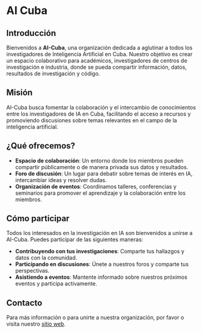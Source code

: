 # AI Cuba

## Introducción
Bienvenidos a **AI-Cuba**, una organización dedicada a aglutinar a todos los investigadores de Inteligencia Artificial en Cuba. Nuestro objetivo es crear un espacio colaborativo para académicos, investigadores de centros de investigación e industria, donde se pueda compartir información, datos, resultados de investigación y código.

## Misión
AI-Cuba busca fomentar la colaboración y el intercambio de conocimientos entre los investigadores de IA en Cuba, facilitando el acceso a recursos y promoviendo discusiones sobre temas relevantes en el campo de la inteligencia artificial.

## ¿Qué ofrecemos?
- **Espacio de colaboración**: Un entorno donde los miembros pueden compartir públicamente o de manera privada sus datos y resultados.
- **Foro de discusión**: Un lugar para debatir sobre temas de interés en IA, intercambiar ideas y resolver dudas.
- **Organización de eventos**: Coordinamos talleres, conferencias y seminarios para promover el aprendizaje y la colaboración entre los miembros.

## Cómo participar
Todos los interesados en la investigación en IA son bienvenidos a unirse a AI-Cuba. Puedes participar de las siguientes maneras:
- **Contribuyendo con tus investigaciones**: Comparte tus hallazgos y datos con la comunidad.
- **Participando en discusiones**: Únete a nuestros foros y comparte tus perspectivas.
- **Asistiendo a eventos**: Mantente informado sobre nuestros próximos eventos y participa activamente.

## Contacto
Para más información o para unirte a nuestra organización, por favor o visita nuestro [sitio web](https://aicuba.org).
